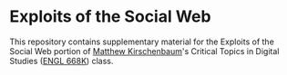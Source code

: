 # Exploits of the Social Web

This repository contains supplementary material for the Exploits of the 
Social Web portion of [Matthew Kirschenbaum]'s Critical Topics in Digital 
Studies ([ENGL 668K]) class. 

[Matthew Kirschenbaum]: https://twitter.com/mkirschenbaum
[ENGL 668K]: https://www.english.umd.edu/courses/fall-2015/engl668k-7081
